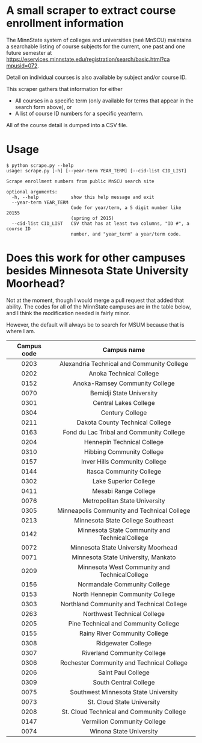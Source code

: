 # A small scraper to extract course enrollment information

The MinnState system of colleges and universities (neé MnSCU) maintains a
searchable listing of course subjects for the current, one past and one future
semester at [https://eservices.minnstate.edu/registration/search/basic.html?ca
mpusid=072](https://eservices.minnstate.edu/registration/search/basic.html?campusid=072).

Detail on individual courses is also available by subject and/or course ID.

This scraper gathers that information for either

+ All courses in a specific term (only available for terms that appear in the
  search form above), or
+ A list of course ID numbers for a specific year/term.

All of the course detail is dumped into a CSV file.

# Usage

```
$ python scrape.py --help
usage: scrape.py [-h] [--year-term YEAR_TERM] [--cid-list CID_LIST]

Scrape enrollment numbers from public MnSCU search site

optional arguments:
  -h, --help            show this help message and exit
  --year-term YEAR_TERM
                        Code for year/term, a 5 digit number like 20155
                        (spring of 2015)
  --cid-list CID_LIST   CSV that has at least two columns, "ID #", a course ID
                        number, and "year_term" a year/term code.
```

# Does this work for other campuses besides Minnesota State University Moorhead?

Not at the moment, though I would merge a pull request that added that
ability. The codes for all of the MinnState campuses are in the table below,
and I think the modification needed is fairly minor.

However, the default will always be to search for MSUM because that is where I
am.

| Campus code | Campus name |
|:-----------:|:-----------:|
| 0203 | Alexandria Technical and Community College |
| 0202 | Anoka Technical College |
| 0152 | Anoka-Ramsey Community College |
| 0070 | Bemidji State University |
| 0301 | Central Lakes College |
| 0304 | Century College |
| 0211 | Dakota County Technical College |
| 0163 | Fond du Lac Tribal and Community College |
| 0204 | Hennepin Technical College |
| 0310 | Hibbing Community College |
| 0157 | Inver Hills Community College |
| 0144 | Itasca Community College |
| 0302 | Lake Superior College |
| 0411 | Mesabi Range College |
| 0076 | Metropolitan State University |
| 0305 | Minneapolis Community and Technical College |
| 0213 | Minnesota State College Southeast |
| 0142 | Minnesota State Community and TechnicalCollege |
| 0072 | Minnesota State University Moorhead |
| 0071 | Minnesota State University, Mankato |
| 0209 | Minnesota West Community and TechnicalCollege |
| 0156 | Normandale Community College |
| 0153 | North Hennepin Community College |
| 0303 | Northland Community and Technical College
| 0263 | Northwest Technical College |
| 0205 | Pine Technical and Community College |
| 0155 | Rainy River Community College |
| 0308 | Ridgewater College |
| 0307 | Riverland Community College |
| 0306 | Rochester Community and Technical College
| 0206 | Saint Paul College |
| 0309 | South Central College |
| 0075 | Southwest Minnesota State University |
| 0073 | St. Cloud State University |
| 0208 | St. Cloud Technical and Community College |
| 0147 | Vermilion Community College |
| 0074 | Winona State University |
